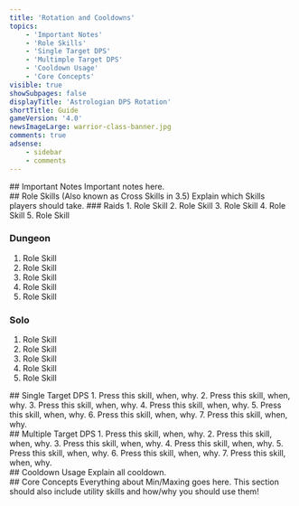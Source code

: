 ```yaml
---
title: 'Rotation and Cooldowns'
topics:
    - 'Important Notes'
    - 'Role Skills'
    - 'Single Target DPS'
    - 'Multimple Target DPS'
    - 'Cooldown Usage'
    - 'Core Concepts'
visible: true
showSubpages: false
displayTitle: 'Astrologian DPS Rotation'
shortTitle: Guide
gameVersion: '4.0'
newsImageLarge: warrior-class-banner.jpg
comments: true
adsense:
    - sidebar
    - comments
---
```


<div id='important-notes'></div>
## Important Notes
Important notes here.

<div id='role-skills'></div>
## Role Skills
(Also known as Cross Skills in 3.5) 
Explain which Skills players should take.
### Raids
1. Role Skill
2. Role Skill
3. Role Skill
4. Role Skill
5. Role Skill 

### Dungeon
1. Role Skill
2. Role Skill
3. Role Skill
4. Role Skill
5. Role Skill 

### Solo
1. Role Skill
2. Role Skill
3. Role Skill
4. Role Skill
5. Role Skill 

<div id='single-target-dps'></div>
## Single Target DPS
1. Press this skill, when, why.
2. Press this skill, when, why.
3. Press this skill, when, why.
4. Press this skill, when, why.
5. Press this skill, when, why.
6. Press this skill, when, why.
7. Press this skill, when, why.

<div id='multiple-target-dps'></div>
## Multiple Target DPS
1. Press this skill, when, why.
2. Press this skill, when, why.
3. Press this skill, when, why.
4. Press this skill, when, why.
5. Press this skill, when, why.
6. Press this skill, when, why.
7. Press this skill, when, why.

<div id='cooldown-usage'></div>
## Cooldown Usage
Explain all cooldown.

<div id='core-concepts'></div>
## Core Concepts
Everything about Min/Maxing goes here.
This section should also include utility skills and how/why you should use them!